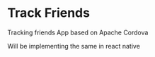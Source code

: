 # Track Friends
Tracking friends App based on Apache Cordova

Will be implementing the same in react native

